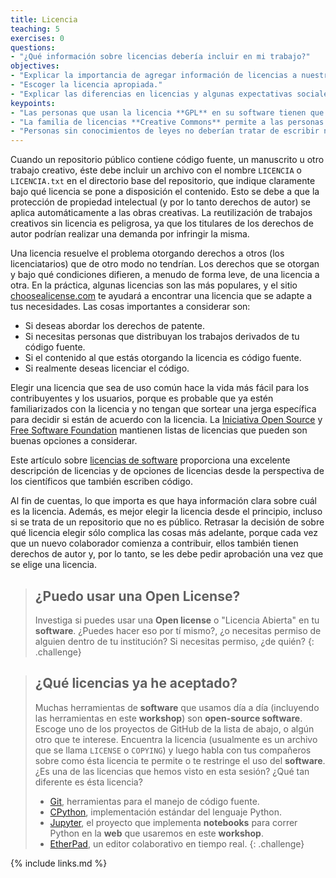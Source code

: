 ```yaml
---
title: Licencia
teaching: 5
exercises: 0
questions:
- "¿Qué información sobre licencias debería incluir en mi trabajo?"
objectives:
- "Explicar la importancia de agregar información de licencias a nuestro repositorio de código."
- "Escoger la licencia apropiada."
- "Explicar las diferencias en licencias y algunas expectativas sociales."
keypoints:
- "Las personas que usan la licencia **GPL** en su software tienen que asegurarse de que toda la estructura esté bajo ésta licencia; muchas otras licencias no requieren esto."
- "La familia de licencias **Creative Commons** permite a las personas adaptarse a varios requerimientos y restricciones de atribución, la creación de trabajo derivado, compartir el trabajo, y comercialización."
- "Personas sin conocimientos de leyes no deberían tratar de escribir nuevas licencias desde cero."
---
```


Cuando un repositorio público contiene código fuente, un manuscrito u otro trabajo creativo, éste debe incluir un archivo con el nombre `LICENCIA` o `LICENCIA.txt` en el directorio base del repositorio, que indique claramente bajo qué licencia se pone a  disposición el contenido. Esto se debe a que la protección de propiedad intelectual (y por lo tanto derechos de autor) se aplica automáticamente a las obras creativas. La reutilización de trabajos creativos sin licencia es peligrosa, ya que los titulares de los derechos de autor podrían realizar una demanda por infringir la misma.

Una licencia resuelve el problema otorgando derechos a otros (los licenciatarios) que de otro modo no tendrían. Los derechos que se otorgan y bajo qué condiciones difieren, a menudo de forma leve, de una licencia a otra. En la práctica, algunas licencias son las más populares, y el sitio [choosealicense.com](http://choosealicense.com/) te ayudará a encontrar una licencia que se adapte a tus necesidades. Las cosas importantes a considerar son:

* Si deseas abordar los derechos de patente.
* Si necesitas personas que distribuyan los trabajos derivados de tu código fuente.
* Si el contenido al que estás otorgando la licencia es código fuente.
* Si realmente deseas licenciar el código.

Elegir una licencia que sea de uso común hace la vida más fácil para los contribuyentes y los usuarios, porque es probable que ya estén familiarizados con la licencia y no tengan que sortear una jerga específica para decidir si están de acuerdo con la licencia.
La [Iniciativa Open Source](http://opensource.org/licenses) y [Free Software Foundation](http://www.gnu.org/licenses/license-list.html) mantienen listas de licencias que pueden son buenas opciones a considerar.

Este artículo sobre [licencias de software](https://doi.org/10.1371/journal.pcbi.1002598) proporciona una excelente descripción de licencias y de opciones de licencias desde la perspectiva de los científicos que también escriben código.

Al fin de cuentas, lo que importa es que haya información clara sobre cuál es la licencia. Además, es mejor elegir la licencia desde el principio, incluso si se trata de un repositorio que no es público. Retrasar la decisión de sobre qué licencia elegir sólo complica las cosas más adelante, porque cada vez que un nuevo colaborador comienza a contribuir, ellos también tienen derechos de autor y, por lo tanto, se les debe pedir aprobación una vez que se elige una licencia.

> ## ¿Puedo usar una **Open License**?
>
> Investiga si puedes usar una **Open license** o "Licencia Abierta" en tu **software**. ¿Puedes hacer eso por tí mismo?, ¿o necesitas permiso de alguien dentro de tu institución? Si necesitas permiso, ¿de quién?
{: .challenge}

> ## ¿Qué licencias ya he aceptado?
>
> Muchas herramientas de **software** que usamos día a día (incluyendo las herramientas en este **workshop**) son
> **open-source software**. Escoge uno de los proyectos de GitHub de la lista de abajo, o algún otro que te interese. Encuentra la licencia (usualmente es un archivo que se llama `LICENSE` o `COPYING`) y luego habla con tus compañeros sobre como ésta licencia te permite o te restringe el uso del **software**. ¿Es una de las licencias que hemos visto en esta sesión? ¿Qué tan diferente es ésta licencia?
> - [Git](https://github.com/git/git), herramientas para el manejo de código fuente.
> - [CPython](https://github.com/python/cpython), implementación estándar del lenguaje Python.
> - [Jupyter](https://github.com/jupyter), el proyecto que implementa **notebooks** para correr Python en la **web** que usaremos en este **workshop**.
> - [EtherPad](https://github.com/ether/etherpad-lite), un editor colaborativo en tiempo real.
{: .challenge}


{% include links.md %}
